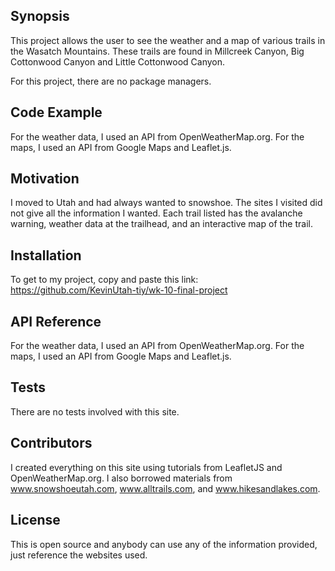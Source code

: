 ## Synopsis

This project allows the user to see the weather and a map of various trails in the Wasatch Mountains.  These trails are found in Millcreek Canyon, Big Cottonwood Canyon and Little Cottonwood Canyon.

For this project, there are no package managers.


## Code Example

For the weather data, I used an API from OpenWeatherMap.org.
For the maps, I used an API from Google Maps and Leaflet.js.


## Motivation

I moved to Utah and had always wanted to snowshoe.  The sites I visited did not give all the information I wanted.  Each trail listed has the avalanche warning, weather data at the trailhead, and an interactive map of the trail.


## Installation

To get to my project, copy and paste this link: https://github.com/KevinUtah-tiy/wk-10-final-project


## API Reference

For the weather data, I used an API from OpenWeatherMap.org.
For the maps, I used an API from Google Maps and Leaflet.js.


## Tests

There are no tests involved with this site.


## Contributors

I created everything on this site using tutorials from LeafletJS and OpenWeatherMap.org.  I also borrowed materials from www.snowshoeutah.com, www.alltrails.com, and www.hikesandlakes.com.


## License

This is open source and anybody can use any of the information provided, just reference the websites used.
